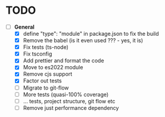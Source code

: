 TODO
====


- [ ] **General**
  - [x] define "type": "module" in package.json to fix the build
  - [x] Remove the babel (is it even used ??? - yes, it is)
  - [x] Fix tests (ts-node)
  - [x] Fix tsconfig
  - [x] Add prettier and format the code
  - [x] Move to es2022 module
  - [x] Remove cjs support
  - [x] Factor out tests
  - [ ] Migrate to git-flow
  - [ ] More tests (quasi-100% coverage)
  - [ ] ... tests, project structure, git flow etc
  - [ ] Remove just performance dependency